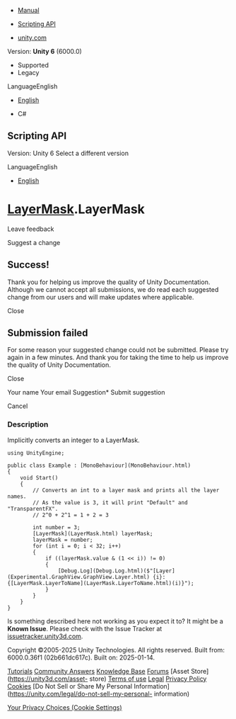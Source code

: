[ ]()

  * [Manual](../Manual/index.html)
  * [Scripting API](../ScriptReference/index.html)

  * [unity.com](https://unity.com/)

Version: **Unity 6** (6000.0)

  * Supported
  * Legacy

LanguageEnglish

  * [English]()

  * C#

[ ](https://docs.unity3d.com)

## Scripting API

Version: Unity 6 Select a different version

LanguageEnglish

  * [English]()

#  [LayerMask](LayerMask.html).LayerMask

Leave feedback

Suggest a change

## Success!

Thank you for helping us improve the quality of Unity Documentation. Although
we cannot accept all submissions, we do read each suggested change from our
users and will make updates where applicable.

Close

## Submission failed

For some reason your suggested change could not be submitted. Please <a>try
again</a> in a few minutes. And thank you for taking the time to help us
improve the quality of Unity Documentation.

Close

Your name Your email Suggestion* Submit suggestion

Cancel

[ ]()

### Description

Implicitly converts an integer to a LayerMask.

    
    
    using UnityEngine;  
      
    public class Example : [MonoBehaviour](MonoBehaviour.html)
    {
        void Start()
        {
            // Converts an int to a layer mask and prints all the layer names.
            // As the value is 3, it will print "Default" and "TransparentFX".
            // 2^0 + 2^1 = 1 + 2 = 3  
      
            int number = 3;
            [LayerMask](LayerMask.html) layerMask;
            layerMask = number;
            for (int i = 0; i < 32; i++)
            {
                if ((layerMask.value & (1 << i)) != 0)
                {
                    [Debug.Log](Debug.Log.html)($"[Layer](Experimental.GraphView.GraphView.Layer.html) {i}: {[LayerMask.LayerToName](LayerMask.LayerToName.html)(i)}");
                }
            }
        }
    }
    

Is something described here not working as you expect it to? It might be a
**Known Issue**. Please check with the Issue Tracker at
[issuetracker.unity3d.com](https://issuetracker.unity3d.com).

Copyright ©2005-2025 Unity Technologies. All rights reserved. Built from:
6000.0.36f1 (02b661dc617c). Built on: 2025-01-14.

[Tutorials](https://unity3d.com/learn) [Community
Answers](https://answers.unity3d.com) [Knowledge
Base](https://support.unity3d.com/hc/en-us)
[Forums](https://forum.unity3d.com) [Asset Store](https://unity3d.com/asset-
store) [Terms of use](https://docs.unity3d.com/Manual/TermsOfUse.html)
[Legal](https://unity.com/legal) [Privacy
Policy](https://unity.com/legal/privacy-policy)
[Cookies](https://unity.com/legal/cookie-policy) [Do Not Sell or Share My
Personal Information](https://unity.com/legal/do-not-sell-my-personal-
information)

[Your Privacy Choices (Cookie Settings)](javascript:void\(0\);)

